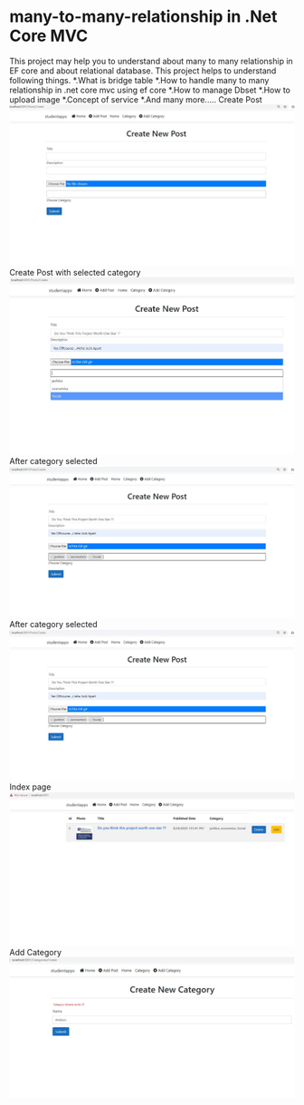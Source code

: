 ﻿# many-to-many-relationship in .Net Core MVC
 This project may help you to understand about many to many relationship in EF core and about relational database. 
 This project helps to understand following things.
 *.What is bridge table
 *.How to handle many to many relationship in .net core mvc using ef core
 *.How to manage Dbset
 *.How to upload image
 *.Concept of service
 *.And many more.....
 Create Post
![createstudent](https://github.com/Sagardip/Many-to-Many-Relationship-in-EF-core/blob/master/Screenshots/create%20post.JPG)
Create Post with selected category
![createstudent](https://github.com/Sagardip/Many-to-Many-Relationship-in-EF-core/blob/master/Screenshots/createpost%20with%20category.JPG)
After category selected
![createstudent](https://github.com/Sagardip/Many-to-Many-Relationship-in-EF-core/blob/master/Screenshots/selectedcat.JPG)
After category selected
![createstudent](https://github.com/Sagardip/Many-to-Many-Relationship-in-EF-core/blob/master/Screenshots/selectedcat.JPG)
Index page
![createstudent](https://github.com/Sagardip/Many-to-Many-Relationship-in-EF-core/blob/master/Screenshots/homepge.JPG)
Add Category
![createstudent](https://github.com/Sagardip/Many-to-Many-Relationship-in-EF-core/blob/master/Screenshots/categoryadd.JPG)



